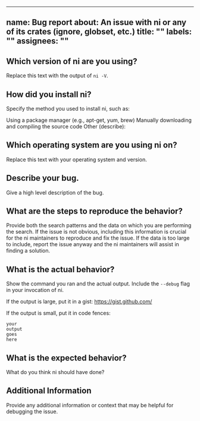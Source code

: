 <!-- /*************************************
 *        Copyright (c) xTekC.            *
 *        Licensed under MPL-2.0.         *
 *        See LICENSE for details.        *
 * https://www.mozilla.org/en-US/MPL/2.0/ *
 ******************************************/ -->

---
name: Bug report
about: An issue with ni or any of its crates (ignore, globset, etc.)
title: ""
labels: ""
assignees: ""
---

## Which version of ni are you using?

Replace this text with the output of `ni -V`.

## How did you install ni?

Specify the method you used to install ni, such as:

Using a package manager (e.g., apt-get, yum, brew)
Manually downloading and compiling the source code
Other (describe):

## Which operating system are you using ni on?

Replace this text with your operating system and version.

## Describe your bug.

Give a high level description of the bug.

## What are the steps to reproduce the behavior?

Provide both the search patterns and the data on which you are performing the search. If the issue is not obvious, including this information is crucial for the ni maintainers to reproduce and fix the issue. If the data is too large to include, report the issue anyway and the ni maintainers will assist in finding a solution.

## What is the actual behavior?

Show the command you ran and the actual output. Include the `--debug` flag in
your invocation of ni.

If the output is large, put it in a gist: https://gist.github.com/

If the output is small, put it in code fences:

```
your
output
goes
here
```

## What is the expected behavior?

What do you think ni should have done?

## Additional Information

Provide any additional information or context that may be helpful for debugging the issue.

